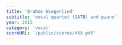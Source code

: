 ```yaml
---
title: 'Brahms Wiegenlied'
subtitle: 'vocal quartet (SATB) and piano'
year: 2015
category: 'vocal'
scoreURL: '/public/scores/XXX.pdf'
---
```

